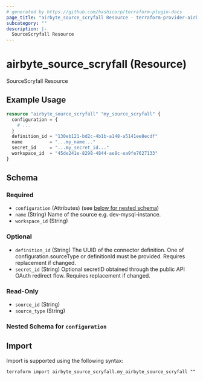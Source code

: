 ```yaml
---
# generated by https://github.com/hashicorp/terraform-plugin-docs
page_title: "airbyte_source_scryfall Resource - terraform-provider-airbyte"
subcategory: ""
description: |-
  SourceScryfall Resource
---
```


# airbyte_source_scryfall (Resource)

SourceScryfall Resource

## Example Usage

```terraform
resource "airbyte_source_scryfall" "my_source_scryfall" {
  configuration = {
    # ...
  }
  definition_id = "130eb121-bd2c-4b1b-a148-a5141ee8ecdf"
  name          = "...my_name..."
  secret_id     = "...my_secret_id..."
  workspace_id  = "45de241e-8298-4844-ae8c-ea9fe7627133"
}
```

<!-- schema generated by tfplugindocs -->
## Schema

### Required

- `configuration` (Attributes) (see [below for nested schema](#nestedatt--configuration))
- `name` (String) Name of the source e.g. dev-mysql-instance.
- `workspace_id` (String)

### Optional

- `definition_id` (String) The UUID of the connector definition. One of configuration.sourceType or definitionId must be provided. Requires replacement if changed.
- `secret_id` (String) Optional secretID obtained through the public API OAuth redirect flow. Requires replacement if changed.

### Read-Only

- `source_id` (String)
- `source_type` (String)

<a id="nestedatt--configuration"></a>
### Nested Schema for `configuration`

## Import

Import is supported using the following syntax:

```shell
terraform import airbyte_source_scryfall.my_airbyte_source_scryfall ""
```
